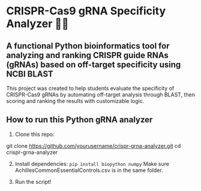 # CRISPR-Cas9 gRNA Specificity Analyzer 🔬🧬
## A functional Python bioinformatics tool for analyzing and ranking CRISPR guide RNAs (gRNAs) based on off-target specificity using NCBI BLAST
This project was created to help students evaluate the specificity of CRISPR-Cas9 gRNAs by automating off-target analysis through BLAST, then scoring and ranking the results with customizable logic.

## How to run this Python gRNA analyzer

1. Clone this repo:

git clone https://github.com/yourusername/crispr-grna-analyzer.git
cd crispr-grna-analyzer

2. Install dependencies:
`pip install biopython numpy`
Make sure AchillesCommonEssentialControls.csv is in the same folder.

3. Run the script!